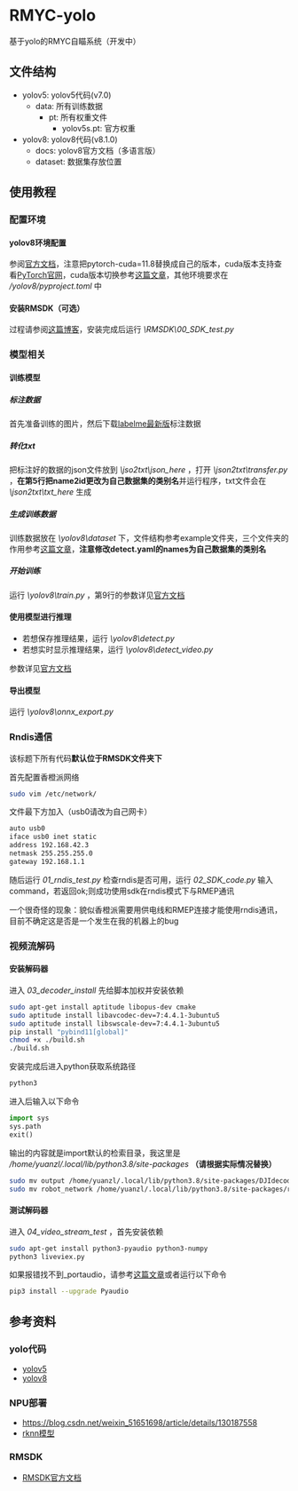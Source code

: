 # RMYC-yolo

基于yolo的RMYC自瞄系统（开发中）

## 文件结构

- yolov5: yolov5代码(v7.0)
  - data: 所有训练数据
    - pt: 所有权重文件
      - yolov5s.pt: 官方权重
- yolov8: yolov8代码(v8.1.0)
  - docs: yolov8官方文档（多语言版）
  - dataset: 数据集存放位置

## 使用教程

### 配置环境

#### yolov8环境配置

参阅[官方文档](https://docs.ultralytics.com/zh/quickstart/#__tabbed_1_2)，注意把pytorch-cuda=11.8替换成自己的版本，cuda版本支持查看[PyTorch官网](https://pytorch.org/get-started/previous-versions/)，cuda版本切换参考[这篇文章](https://blog.csdn.net/qq_50677040/article/details/132131346)，其他环境要求在 */yolov8/pyproject.toml* 中

#### 安装RMSDK（可选）

过程请参阅[这篇博客](https://blog.csdn.net/C___programmer/article/details/135486406?spm=1001.2014.3001.5502)，安装完成后运行 *\RMSDK\00_SDK_test.py*

### 模型相关

#### 训练模型

##### 标注数据

首先准备训练的图片，然后下载[labelme最新版](https://github.com/labelmeai/labelme/releases/latest)标注数据

##### 转化txt

把标注好的数据的json文件放到 *\jso2txt\json_here* ，打开 *\json2txt\transfer.py* ，**在第5行把name2id更改为自己数据集的类别名**并运行程序，txt文件会在 *\json2txt\txt_here* 生成

##### 生成训练数据

训练数据放在 *\yolov8\dataset* 下，文件结构参考example文件夹，三个文件夹的作用参考[这篇文章](https://blog.csdn.net/kupepoem/article/details/101055179)，**注意修改detect.yaml的names为自己数据集的类别名**

##### 开始训练

运行 *\yolov8\train.py* ，第9行的参数详见[官方文档](https://docs.ultralytics.com/zh/modes/train/#_4)

#### 使用模型进行推理

- 若想保存推理结果，运行 *\yolov8\detect.py*
- 若想实时显示推理结果，运行 *\yolov8\detect_video.py*

参数详见[官方文档](https://docs.ultralytics.com/zh/modes/predict/#_4)

#### 导出模型

运行 *\yolov8\onnx_export.py*

### Rndis通信

该标题下所有代码**默认位于RMSDK文件夹下**

首先配置香橙派网络

```bash
sudo vim /etc/network/
```

文件最下方加入（usb0请改为自己网卡）

```bash
auto usb0
iface usb0 inet static
address 192.168.42.3
netmask 255.255.255.0
gateway 192.168.1.1
```

随后运行 *01_rndis_test.py* 检查rndis是否可用，运行 *02_SDK_code.py* 输入command，若返回ok;则成功使用sdk在rndis模式下与RMEP通讯

一个很奇怪的现象：貌似香橙派需要用供电线和RMEP连接才能使用rndis通讯，目前不确定这是否是一个发生在我的机器上的bug

### 视频流解码

#### 安装解码器

进入 *03_decoder_install* 先给脚本加权并安装依赖

```bash
sudo apt-get install aptitude libopus-dev cmake
sudo aptitude install libavcodec-dev=7:4.4.1-3ubuntu5
sudo aptitude install libswscale-dev=7:4.4.1-3ubuntu5
pip install "pybind11[global]"
chmod +x ./build.sh
./build.sh
```

安装完成后进入python获取系统路径

```bash
python3
```

进入后输入以下命令

```python
import sys
sys.path
exit()
```

输出的内容就是import默认的检索目录，我这里是 */home/yuanzl/.local/lib/python3.8/site-packages* **（请根据实际情况替换）**

```bash
sudo mv output /home/yuanzl/.local/lib/python3.8/site-packages/DJIdecoder
sudo mv robot_network /home/yuanzl/.local/lib/python3.8/site-packages/robot_network
```

#### 测试解码器

进入 *04_video_stream_test* ，首先安装依赖

```bash
sudo apt-get install python3-pyaudio python3-numpy
python3 liveviex.py
```

如果报错找不到_portaudio，请参考[这篇文章](https://stackoverflow.com/questions/36681836/pyaudio-could-not-import-portaudio)或者运行以下命令

```bash
pip3 install --upgrade Pyaudio
```



## 参考资料

### yolo代码

- [yolov5](https://github.com/ultralytics/yolov5)
- [yolov8](https://github.com/ultralytics/ultralytics)

### NPU部署

- https://blog.csdn.net/weixin_51651698/article/details/130187558
- [rknn模型](https://github.com/airockchip/yolov5/blob/master/README_rkopt_manual.md)

### RMSDK

- [RMSDK官方文档](https://robomaster-dev.readthedocs.io/zh-cn/latest/python_sdk/installs.html)
